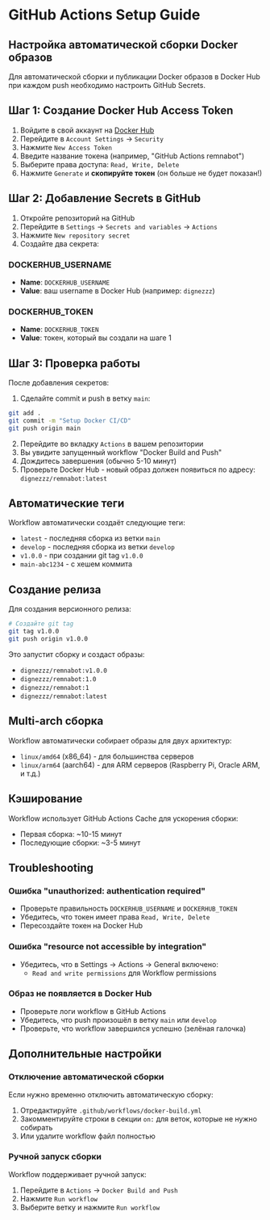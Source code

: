 # GitHub Actions Setup Guide

## Настройка автоматической сборки Docker образов

Для автоматической сборки и публикации Docker образов в Docker Hub при каждом push необходимо настроить GitHub Secrets.

## Шаг 1: Создание Docker Hub Access Token

1. Войдите в свой аккаунт на [Docker Hub](https://hub.docker.com/)
2. Перейдите в `Account Settings` → `Security`
3. Нажмите `New Access Token`
4. Введите название токена (например, "GitHub Actions remnabot")
5. Выберите права доступа: `Read, Write, Delete`
6. Нажмите `Generate` и **скопируйте токен** (он больше не будет показан!)

## Шаг 2: Добавление Secrets в GitHub

1. Откройте репозиторий на GitHub
2. Перейдите в `Settings` → `Secrets and variables` → `Actions`
3. Нажмите `New repository secret`
4. Создайте два секрета:

### DOCKERHUB_USERNAME
- **Name**: `DOCKERHUB_USERNAME`
- **Value**: ваш username в Docker Hub (например: `dignezzz`)

### DOCKERHUB_TOKEN
- **Name**: `DOCKERHUB_TOKEN`
- **Value**: токен, который вы создали на шаге 1

## Шаг 3: Проверка работы

После добавления секретов:

1. Сделайте commit и push в ветку `main`:
```bash
git add .
git commit -m "Setup Docker CI/CD"
git push origin main
```

2. Перейдите во вкладку `Actions` в вашем репозитории
3. Вы увидите запущенный workflow "Docker Build and Push"
4. Дождитесь завершения (обычно 5-10 минут)
5. Проверьте Docker Hub - новый образ должен появиться по адресу: `dignezzz/remnabot:latest`

## Автоматические теги

Workflow автоматически создаёт следующие теги:

- `latest` - последняя сборка из ветки `main`
- `develop` - последняя сборка из ветки `develop`
- `v1.0.0` - при создании git tag `v1.0.0`
- `main-abc1234` - с хешем коммита

## Создание релиза

Для создания версионного релиза:

```bash
# Создайте git tag
git tag v1.0.0
git push origin v1.0.0
```

Это запустит сборку и создаст образы:
- `dignezzz/remnabot:v1.0.0`
- `dignezzz/remnabot:1.0`
- `dignezzz/remnabot:1`
- `dignezzz/remnabot:latest`

## Multi-arch сборка

Workflow автоматически собирает образы для двух архитектур:
- `linux/amd64` (x86_64) - для большинства серверов
- `linux/arm64` (aarch64) - для ARM серверов (Raspberry Pi, Oracle ARM, и т.д.)

## Кэширование

Workflow использует GitHub Actions Cache для ускорения сборки:
- Первая сборка: ~10-15 минут
- Последующие сборки: ~3-5 минут

## Troubleshooting

### Ошибка "unauthorized: authentication required"
- Проверьте правильность `DOCKERHUB_USERNAME` и `DOCKERHUB_TOKEN`
- Убедитесь, что токен имеет права `Read, Write, Delete`
- Пересоздайте токен на Docker Hub

### Ошибка "resource not accessible by integration"
- Убедитесь, что в Settings → Actions → General включено:
  - `Read and write permissions` для Workflow permissions

### Образ не появляется в Docker Hub
- Проверьте логи workflow в GitHub Actions
- Убедитесь, что push произошёл в ветку `main` или `develop`
- Проверьте, что workflow завершился успешно (зелёная галочка)

## Дополнительные настройки

### Отключение автоматической сборки

Если нужно временно отключить автоматическую сборку:

1. Отредактируйте `.github/workflows/docker-build.yml`
2. Закомментируйте строки в секции `on:` для веток, которые не нужно собирать
3. Или удалите workflow файл полностью

### Ручной запуск сборки

Workflow поддерживает ручной запуск:

1. Перейдите в `Actions` → `Docker Build and Push`
2. Нажмите `Run workflow`
3. Выберите ветку и нажмите `Run workflow`
